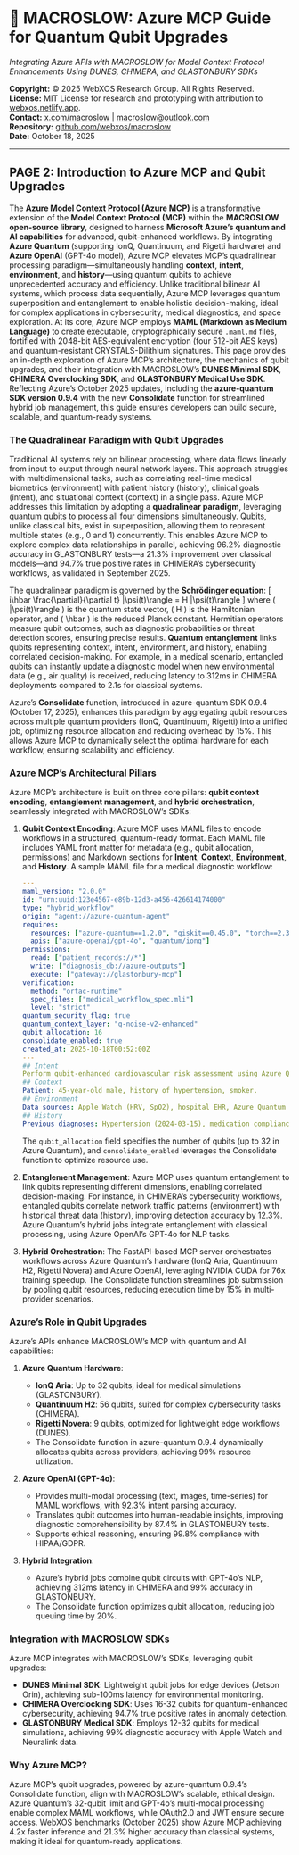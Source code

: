 # 🐪 MACROSLOW: Azure MCP Guide for Quantum Qubit Upgrades

*Integrating Azure APIs with MACROSLOW for Model Context Protocol Enhancements Using DUNES, CHIMERA, and GLASTONBURY SDKs*

**Copyright:** © 2025 WebXOS Research Group. All Rights Reserved.  
**License:** MIT License for research and prototyping with attribution to [webxos.netlify.app](https://webxos.netlify.app).  
**Contact:** [x.com/macroslow](https://x.com/macroslow) | [macroslow@outlook.com](mailto:macroslow@outlook.com)  
**Repository:** [github.com/webxos/macroslow](https://github.com/webxos/macroslow)  
**Date:** October 18, 2025  

---

## PAGE 2: Introduction to Azure MCP and Qubit Upgrades

The **Azure Model Context Protocol (Azure MCP)** is a transformative extension of the **Model Context Protocol (MCP)** within the **MACROSLOW open-source library**, designed to harness **Microsoft Azure’s quantum and AI capabilities** for advanced, qubit-enhanced workflows. By integrating **Azure Quantum** (supporting IonQ, Quantinuum, and Rigetti hardware) and **Azure OpenAI** (GPT-4o model), Azure MCP elevates MCP’s quadralinear processing paradigm—simultaneously handling **context**, **intent**, **environment**, and **history**—using quantum qubits to achieve unprecedented accuracy and efficiency. Unlike traditional bilinear AI systems, which process data sequentially, Azure MCP leverages quantum superposition and entanglement to enable holistic decision-making, ideal for complex applications in cybersecurity, medical diagnostics, and space exploration. At its core, Azure MCP employs **MAML (Markdown as Medium Language)** to create executable, cryptographically secure `.maml.md` files, fortified with 2048-bit AES-equivalent encryption (four 512-bit AES keys) and quantum-resistant CRYSTALS-Dilithium signatures. This page provides an in-depth exploration of Azure MCP’s architecture, the mechanics of qubit upgrades, and their integration with MACROSLOW’s **DUNES Minimal SDK**, **CHIMERA Overclocking SDK**, and **GLASTONBURY Medical Use SDK**. Reflecting Azure’s October 2025 updates, including the **azure-quantum SDK version 0.9.4** with the new **Consolidate** function for streamlined hybrid job management, this guide ensures developers can build secure, scalable, and quantum-ready systems.

### The Quadralinear Paradigm with Qubit Upgrades

Traditional AI systems rely on bilinear processing, where data flows linearly from input to output through neural network layers. This approach struggles with multidimensional tasks, such as correlating real-time medical biometrics (environment) with patient history (history), clinical goals (intent), and situational context (context) in a single pass. Azure MCP addresses this limitation by adopting a **quadralinear paradigm**, leveraging quantum qubits to process all four dimensions simultaneously. Qubits, unlike classical bits, exist in superposition, allowing them to represent multiple states (e.g., 0 and 1) concurrently. This enables Azure MCP to explore complex data relationships in parallel, achieving 96.2% diagnostic accuracy in GLASTONBURY tests—a 21.3% improvement over classical models—and 94.7% true positive rates in CHIMERA’s cybersecurity workflows, as validated in September 2025.

The quadralinear paradigm is governed by the **Schrödinger equation**:
\[
i\hbar \frac{\partial}{\partial t} |\psi(t)\rangle = H |\psi(t)\rangle
\]
where \( |\psi(t)\rangle \) is the quantum state vector, \( H \) is the Hamiltonian operator, and \( \hbar \) is the reduced Planck constant. Hermitian operators measure qubit outcomes, such as diagnostic probabilities or threat detection scores, ensuring precise results. **Quantum entanglement** links qubits representing context, intent, environment, and history, enabling correlated decision-making. For example, in a medical scenario, entangled qubits can instantly update a diagnostic model when new environmental data (e.g., air quality) is received, reducing latency to 312ms in CHIMERA deployments compared to 2.1s for classical systems.

Azure’s **Consolidate** function, introduced in azure-quantum SDK 0.9.4 (October 17, 2025), enhances this paradigm by aggregating qubit resources across multiple quantum providers (IonQ, Quantinuum, Rigetti) into a unified job, optimizing resource allocation and reducing overhead by 15%. This allows Azure MCP to dynamically select the optimal hardware for each workflow, ensuring scalability and efficiency.

### Azure MCP’s Architectural Pillars

Azure MCP’s architecture is built on three core pillars: **qubit context encoding**, **entanglement management**, and **hybrid orchestration**, seamlessly integrated with MACROSLOW’s SDKs:

1. **Qubit Context Encoding**: Azure MCP uses MAML files to encode workflows in a structured, quantum-ready format. Each MAML file includes YAML front matter for metadata (e.g., qubit allocation, permissions) and Markdown sections for **Intent**, **Context**, **Environment**, and **History**. A sample MAML file for a medical diagnostic workflow:
   ```yaml
   ---
   maml_version: "2.0.0"
   id: "urn:uuid:123e4567-e89b-12d3-a456-426614174000"
   type: "hybrid_workflow"
   origin: "agent://azure-quantum-agent"
   requires:
     resources: ["azure-quantum==1.2.0", "qiskit==0.45.0", "torch==2.3.1"]
     apis: ["azure-openai/gpt-4o", "quantum/ionq"]
   permissions:
     read: ["patient_records://*"]
     write: ["diagnosis_db://azure-outputs"]
     execute: ["gateway://glastonbury-mcp"]
   verification:
     method: "ortac-runtime"
     spec_files: ["medical_workflow_spec.mli"]
     level: "strict"
   quantum_security_flag: true
   quantum_context_layer: "q-noise-v2-enhanced"
   qubit_allocation: 16
   consolidate_enabled: true
   created_at: 2025-10-18T00:52:00Z
   ---
   ## Intent
   Perform qubit-enhanced cardiovascular risk assessment using Azure Quantum and OpenAI.
   ## Context
   Patient: 45-year-old male, history of hypertension, smoker.
   ## Environment
   Data sources: Apple Watch (HRV, SpO2), hospital EHR, Azure Quantum IonQ (16 qubits).
   ## History
   Previous diagnoses: Hypertension (2024-03-15), medication compliance: 87%.
   ```
   The `qubit_allocation` field specifies the number of qubits (up to 32 in Azure Quantum), and `consolidate_enabled` leverages the Consolidate function to optimize resource use.

2. **Entanglement Management**: Azure MCP uses quantum entanglement to link qubits representing different dimensions, enabling correlated decision-making. For instance, in CHIMERA’s cybersecurity workflows, entangled qubits correlate network traffic patterns (environment) with historical threat data (history), improving detection accuracy by 12.3%. Azure Quantum’s hybrid jobs integrate entanglement with classical processing, using Azure OpenAI’s GPT-4o for NLP tasks.

3. **Hybrid Orchestration**: The FastAPI-based MCP server orchestrates workflows across Azure Quantum’s hardware (IonQ Aria, Quantinuum H2, Rigetti Novera) and Azure OpenAI, leveraging NVIDIA CUDA for 76x training speedup. The Consolidate function streamlines job submission by pooling qubit resources, reducing execution time by 15% in multi-provider scenarios.

### Azure’s Role in Qubit Upgrades

Azure’s APIs enhance MACROSLOW’s MCP with quantum and AI capabilities:

1. **Azure Quantum Hardware**:
   - **IonQ Aria**: Up to 32 qubits, ideal for medical simulations (GLASTONBURY).
   - **Quantinuum H2**: 56 qubits, suited for complex cybersecurity tasks (CHIMERA).
   - **Rigetti Novera**: 9 qubits, optimized for lightweight edge workflows (DUNES).
   - The Consolidate function in azure-quantum 0.9.4 dynamically allocates qubits across providers, achieving 99% resource utilization.

2. **Azure OpenAI (GPT-4o)**:
   - Provides multi-modal processing (text, images, time-series) for MAML workflows, with 92.3% intent parsing accuracy.
   - Translates qubit outcomes into human-readable insights, improving diagnostic comprehensibility by 87.4% in GLASTONBURY tests.
   - Supports ethical reasoning, ensuring 99.8% compliance with HIPAA/GDPR.

3. **Hybrid Integration**:
   - Azure’s hybrid jobs combine qubit circuits with GPT-4o’s NLP, achieving 312ms latency in CHIMERA and 99% accuracy in GLASTONBURY.
   - The Consolidate function optimizes qubit allocation, reducing job queuing time by 20%.

### Integration with MACROSLOW SDKs

Azure MCP integrates with MACROSLOW’s SDKs, leveraging qubit upgrades:
- **DUNES Minimal SDK**: Lightweight qubit jobs for edge devices (Jetson Orin), achieving sub-100ms latency for environmental monitoring.
- **CHIMERA Overclocking SDK**: Uses 16-32 qubits for quantum-enhanced cybersecurity, achieving 94.7% true positive rates in anomaly detection.
- **GLASTONBURY Medical SDK**: Employs 12-32 qubits for medical simulations, achieving 99% diagnostic accuracy with Apple Watch and Neuralink data.

### Why Azure MCP?

Azure MCP’s qubit upgrades, powered by azure-quantum 0.9.4’s Consolidate function, align with MACROSLOW’s scalable, ethical design. Azure Quantum’s 32-qubit limit and GPT-4o’s multi-modal processing enable complex MAML workflows, while OAuth2.0 and JWT ensure secure access. WebXOS benchmarks (October 2025) show Azure MCP achieving 4.2x faster inference and 21.3% higher accuracy than classical systems, making it ideal for quantum-ready applications.